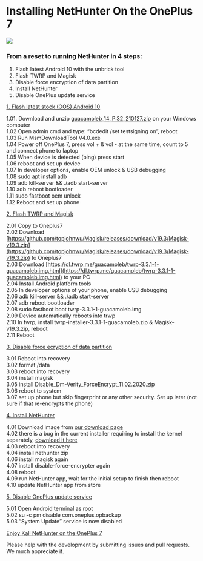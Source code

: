 # Installing NetHunter On the OnePlus 7

[![](https://www.kali.org/docs/nethunter/installing-nethunter-on-the-oneplus-7/one-plus-7p.png)](https://www.kali.org/docs/nethunter/installing-nethunter-on-the-oneplus-7/one-plus-7p.png)

### From a reset to running NetHunter in 4 steps: <a href="#from-a-reset-to-running-nethunter-in-4-steps" id="from-a-reset-to-running-nethunter-in-4-steps"></a>

1. Flash latest Android 10 with the unbrick tool
2. Flash TWRP and Magisk
3. Disable force encryption of data partition
4. Install NetHunter
5. Disable OnePlus update service

[1. Flash latest stock (OOS) Android 10](broken-reference)

1.01. Download and unzip [guacamoleb\_14\_P.32\_210127.zip](https://build.nethunter.com/contributors/re4son/guacamole/guacamoleb\_14\_P.32\_210127.zip) on your Windows computer\
1.02 Open admin cmd and type: “bcdedit /set testsigning on”, reboot\
1.03 Run MsmDownloadTool V4.0.exe\
1.04 Power off OnePlus 7, press vol + & vol - at the same time, count to 5 and connect phone to laptop\
1.05 When device is detected (bing) press start\
1.06 reboot and set up device\
1.07 In developer options, enable OEM unlock & USB debugging\
1.08 sudo apt install adb\
1.09 adb kill-server && ./adb start-server\
1.10 adb reboot bootloader\
1.11 sudo fastboot oem unlock\
1.12 Reboot and set up phone

[2. Flash TWRP and Magisk](broken-reference)

2.01 Copy to Oneplus7\
2.02 Download [https://github.com/topjohnwu/Magisk/releases/download/v19.3/Magisk-v19.3.zip](https://github.com/topjohnwu/Magisk/releases/download/v19.3/Magisk-v19.3.zip) to Oneplus7\
2.03 Download [https://dl.twrp.me/guacamoleb/twrp-3.3.1-1-guacamoleb.img.html](https://dl.twrp.me/guacamoleb/twrp-3.3.1-1-guacamoleb.img.html) to your PC\
2.04 Install Android platform tools\
2.05 In developer options of your phone, enable USB debugging\
2.06 adb kill-server && ./adb start-server\
2.07 adb reboot bootloader\
2.08 sudo fastboot boot twrp-3.3.1-1-guacamoleb.img\
2.09 Device automatically reboots into trwp\
2.10 In twrp, install twrp-installer-3.3.1-1-guacamoleb.zip & Magisk-v19.3.zip, reboot\
2.11 Reboot

[3. Disable force ecryption of data partition](broken-reference)

3.01 Reboot into recovery\
3.02 format /data\
3.03 reboot into recovery\
3.04 install magisk\
3.05 install Disable\_Dm-Verity\_ForceEncrypt\_11.02.2020.zip\
3.06 reboot to system\
3.07 set up phone but skip fingerprint or any other security. Set up later (not sure if that re-encrypts the phone)

[4. Install NetHunter](broken-reference)

4.01 Download image from [our download page](https://www.kali.org/get-kali/#kali-mobile)\
4.02 there is a bug in the current installer requiring to install the kernel separately, [download it here](https://build.nethunter.com/contributors/re4son/guacamole/kernel-nethunter-2021.3-oneplus7-oos-ten.zip)\
4.03 reboot into recovery\
4.04 install nethunter zip\
4.06 install magisk again\
4.07 install disable-force-encrypter again\
4.08 reboot\
4.09 run NetHunter app, wait for the initial setup to finish then reboot\
4.10 update NetHunter app from store

[5. Disable OnePlus update service](broken-reference)

5.01 Open Android terminal as root\
5.02 su -c pm disable com.oneplus.opbackup\
5.03 “System Update” service is now disabled

[Enjoy Kali NetHunter on the OnePlus 7](broken-reference)

Please help with the development by submitting issues and pull requests. We much appreciate it.
